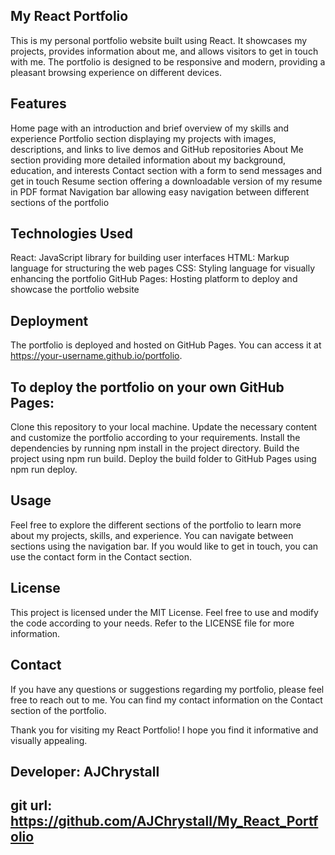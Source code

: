 
## My React Portfolio
This is my personal portfolio website built using React. It showcases my projects, provides information about me, and allows visitors to get in touch with me. The portfolio is designed to be responsive and modern, providing a pleasant browsing experience on different devices.

## Features
Home page with an introduction and brief overview of my skills and experience
Portfolio section displaying my projects with images, descriptions, and links to live demos and GitHub repositories
About Me section providing more detailed information about my background, education, and interests
Contact section with a form to send messages and get in touch
Resume section offering a downloadable version of my resume in PDF format
Navigation bar allowing easy navigation between different sections of the portfolio
## Technologies Used
React: JavaScript library for building user interfaces
HTML: Markup language for structuring the web pages
CSS: Styling language for visually enhancing the portfolio
GitHub Pages: Hosting platform to deploy and showcase the portfolio website
## Deployment
The portfolio is deployed and hosted on GitHub Pages. You can access it at https://your-username.github.io/portfolio.

## To deploy the portfolio on your own GitHub Pages:

Clone this repository to your local machine.
Update the necessary content and customize the portfolio according to your requirements.
Install the dependencies by running npm install in the project directory.
Build the project using npm run build.
Deploy the build folder to GitHub Pages using npm run deploy.
## Usage
Feel free to explore the different sections of the portfolio to learn more about my projects, skills, and experience. You can navigate between sections using the navigation bar. If you would like to get in touch, you can use the contact form in the Contact section.

## License
This project is licensed under the MIT License. Feel free to use and modify the code according to your needs. Refer to the LICENSE file for more information.

## Contact
If you have any questions or suggestions regarding my portfolio, please feel free to reach out to me. You can find my contact information on the Contact section of the portfolio.

Thank you for visiting my React Portfolio! I hope you find it informative and visually appealing.

## Developer: AJChrystall

## git url: https://github.com/AJChrystall/My_React_Portfolio